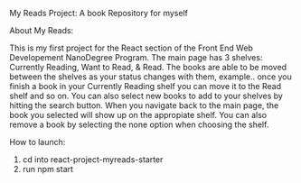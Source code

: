 My Reads Project: A book Repository for myself

About My Reads:

This is my first project for the React section of the Front End Web Developement NanoDegree Program. The main page has 3 shelves: Currently Reading, Want to Read, & Read. The books are able to be moved between the shelves as your status changes with them, example.. once you finish a book in your Currently Reading shelf you can move it to the Read shelf and so on. You can also select new books to add to your shelves by hitting the search button. When you navigate back to the main page, the book you selected will show up on the appropiate shelf. You can also remove a book by selecting the none option when choosing the shelf.

How to launch:

1. cd into react-project-myreads-starter
2. run npm start

